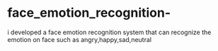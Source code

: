 # face_emotion_recognition-
i developed a face emotion recognition system that can recognize the emotion on face such as angry,happy,sad,neutral 
